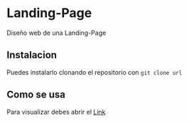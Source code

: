 # Landing-Page
Diseño web de una Landing-Page

## Instalacion
Puedes instalarlo clonando el repositorio con ```git clone url```

## Como se usa
Para visualizar debes abrir el [Link](https://arnovis27.github.io/Landing-Page/)
